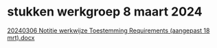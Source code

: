 # stukken werkgroep 8 maart 2024

[20240306 Notitie werkwijze Toestemming Requirements (aangepast 18 mrt).docx](https://github.com/minvws/generiekefuncties-toestemming/files/14665938/20240306.Notitie.werkwijze.Toestemming.Requirements.aangepast.18.mrt.docx)
